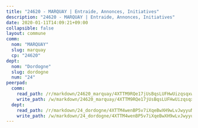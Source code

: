 ```yaml
---
title: "24620 - MARQUAY | Entraide, Annonces, Initiatives"
description: "24620 - MARQUAY | Entraide, Annonces, Initiatives"
date: 2020-01-11T14:09:21+09:00
collapsible: false
layout: commune
comm:
  nom: "MARQUAY"
  slug: marquay
  cp: "24620"
dept:
  nom: "Dordogne"
  slug: dordogne
  num: "24"
peerpad:
  comm:
    read_path: /r/markdown/24620_marquay/4XTTM9RQe17jUsBqsLUFHwUizqsqxw1ZMhzWGLB8GdrQdaXeL
    write_path: /w/markdown/24620_marquay/4XTTM9RQe17jUsBqsLUFHwUizqsqxw1ZMhzWGLB8GdrQdaXeL-K3TgV7bgpw9sTFpRymCyuCBu2niPhEQDHZe3CEYXQrGdigaKQQWeLfxJrKab5DoVEgs6dE5c5Z24K8uFrDRc4LP3AiVs2gLf6CjnpSCBAYEzE4Gq2vvawmJoj1pkvfkusrcuP5iC
  dept:
    read_path: /r/markdown/24_dordogne/4XTTM4wenBP5v7iXqeBwXH9wLvJwyyuNKzLxRyGzSZXmCuzgg
    write_path: /w/markdown/24_dordogne/4XTTM4wenBP5v7iXqeBwXH9wLvJwyyuNKzLxRyGzSZXmCuzgg-K3TgUusQQUSAmJPXozCTSBeqjqksxkVWGVxtHwEFrs5RuocQr8weKG2oQg7MVeg2F9Hhv7ggtBiBU8D9pdXEPa9M67VU3BzgAG9BCtQw3VY3Xcxk2YSegk3iUXMkpicGxxJr7mWp
---
```


